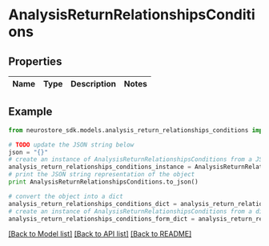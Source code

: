 # AnalysisReturnRelationshipsConditions


## Properties
Name | Type | Description | Notes
------------ | ------------- | ------------- | -------------

## Example

```python
from neurostore_sdk.models.analysis_return_relationships_conditions import AnalysisReturnRelationshipsConditions

# TODO update the JSON string below
json = "{}"
# create an instance of AnalysisReturnRelationshipsConditions from a JSON string
analysis_return_relationships_conditions_instance = AnalysisReturnRelationshipsConditions.from_json(json)
# print the JSON string representation of the object
print AnalysisReturnRelationshipsConditions.to_json()

# convert the object into a dict
analysis_return_relationships_conditions_dict = analysis_return_relationships_conditions_instance.to_dict()
# create an instance of AnalysisReturnRelationshipsConditions from a dict
analysis_return_relationships_conditions_form_dict = analysis_return_relationships_conditions.from_dict(analysis_return_relationships_conditions_dict)
```
[[Back to Model list]](../README.md#documentation-for-models) [[Back to API list]](../README.md#documentation-for-api-endpoints) [[Back to README]](../README.md)


